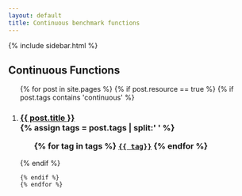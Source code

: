 ```yaml
---
layout: default
title: Continuous benchmark functions
---
```

{% include sidebar.html %}
<div class="home">

  <h2>Continuous Functions</h2>

  <ol >
    {% for post in site.pages %}
	{% if post.resource == true %}
	{% if post.tags contains 'continuous' %}
		 <li>
        <h3>
          <a href="{{ post.url | prepend: site.baseurl }}">{{ post.title }}</a>
		  <br />
		{% assign tags = post.tags | split:' ' %}
		<ul>
			{% for tag in tags %}
			<code><a class="fcntag" href="{{ tag | prepend:'/' | prepend: site.baseurl }}">{{ tag}}</a></code>
			{% endfor %}
		</ul>
        </h3>
      </li>
	{% endif %}
     
    {% endif %}
	{% endfor %}
  </ol>

</div>
